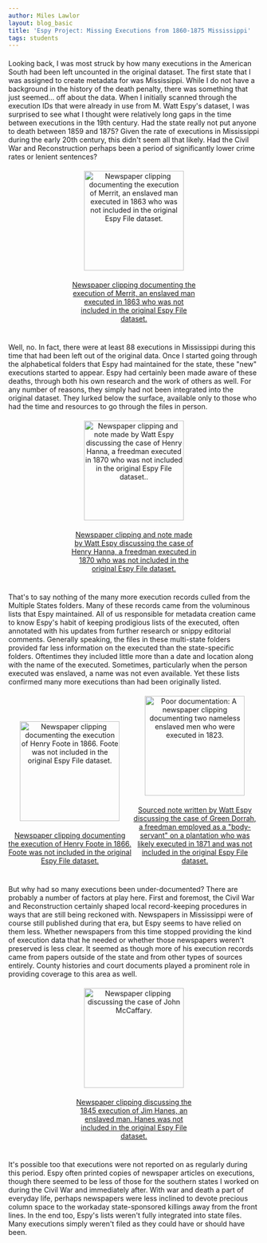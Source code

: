 ```yaml
---
author: Miles Lawlor
layout: blog_basic
title: 'Espy Project: Missing Executions from 1860-1875 Mississippi'
tags: students
---
```

<div class="entry-body">



<p>Looking back, I was most struck by how many executions in the American South had been left uncounted in the original dataset.  The first state that I was assigned to create metadata for was Mississippi.  While I do not have a background in the history of the death penalty, there was something that just seemed... off about the data.  When I initially scanned through the execution IDs that were already in use from M. Watt Espy's dataset, I was surprised to see what I thought were relatively long gaps in the time between executions in the 19th century.  Had the state really not put anyone to death between 1859 and 1875?  Given the rate of executions in Mississippi during the early 20th century, this didn't seem all that likely.  Had the Civil War and Reconstruction perhaps been a period of significantly lower crime rates or lenient sentences?</p>
<a class="imageLinks single" data-toggle="lightbox" href="{{ site.url }}/posts-img//espy/miles1.jpg">
<img alt="Newspaper clipping documenting the execution of Merrit, an enslaved man executed in 1863 who was not included in the original Espy File dataset." class="img-fluid" src="{{ site.url }}/posts-img/espy/miles1.jpg"/>
<p class="imgCaption">Newspaper clipping documenting the execution of Merrit, an enslaved man executed in 1863 who was not included in the original Espy File dataset.</p>
</a>
<p>Well, no.  In fact, there were at least 88 executions in Mississippi during this time that had been left out of the original data. Once I started going through the alphabetical folders that Espy had maintained for the state, these "new" executions started to appear.  Espy had certainly been made aware of these deaths, through both his own research and the work of others as well.  For any number of reasons, they simply had not been integrated into the original dataset.  They lurked below the surface, available only to those who had the time and resources to go through the files in person.</p>
<a class="imageLinks single" data-toggle="lightbox" href="{{ site.url }}/posts-img/espy/miles2.jpg">
<img alt="Newspaper clipping and note made by Watt Espy discussing the case of Henry Hanna, a freedman executed in 1870 who was not included in the original Espy File dataset.." class="img-fluid" src="{{ site.url }}/posts-img/espy/miles2.jpg"/>
<p class="imgCaption">Newspaper clipping and note made by Watt Espy discussing the case of Henry Hanna, a freedman executed in 1870 who was not included in the original Espy File dataset.</p>
</a>
<p>That's to say nothing of the many more execution records culled from the Multiple States folders.  Many of these records came from the voluminous lists that Espy maintained.  All of us responsible for metadata creation came to know Espy's habit of keeping prodigious lists of the executed, often annotated with his updates from further research or snippy editorial comments.   Generally speaking, the files in these multi-state folders provided far less information on the executed than the state-specific folders.  Oftentimes they included little more than a date and location along with the name of the executed.  Sometimes, particularly when the person executed was enslaved, a name was not even available.  Yet these lists confirmed many more executions than had been originally listed.</p>
<a class="imageLinks" data-toggle="lightbox" href="{{ site.url }}/posts-img/espy/miles3.jpg">
<img alt="Newspaper clipping documenting the execution of Henry Foote in 1866. Foote was not included in the original Espy File dataset." class="img-fluid" src="{{ site.url }}/posts-img/espy/miles3.jpg"/>
<p class="">Newspaper clipping documenting the execution of Henry Foote in 1866. Foote was not included in the original Espy File dataset.</p>
</a>
<a class="imageLinks" data-toggle="lightbox" href="{{ site.url }}/posts-img/espy/miles5.jpg">
<img alt="Poor documentation: A newspaper clipping documenting two nameless enslaved men who were executed in 1823." class="img-fluid" src="{{ site.url }}/posts-img/espy/miles5.jpg"/>
<p class="">Sourced note written by Watt Espy discussing the case of Green Dorrah, a freedman employed as a "body-servant" on a plantation who was likely executed in 1871 and was not included in the original Espy File dataset.</p>
</a>
<p>But why had so many executions been under-documented?  There are probably a number of factors at play here.  First and foremost, the Civil War and Reconstruction certainly shaped local record-keeping procedures in ways that are still being reckoned with.  Newspapers in Mississippi were of course still published during that era, but Espy seems to have relied on them less.  Whether newspapers from this time stopped providing the kind of execution data that he needed or whether those newspapers weren't preserved is less clear.  It seemed as though more of his execution records came from papers outside of the state and from other types of sources entirely.  County histories and court documents played a prominent role in providing coverage to this area as well.</p>
<a class="imageLinks single" data-toggle="lightbox" href="{{ site.url }}/posts-img/espy/miles4.jpg">
<img alt="Newspaper clipping discussing the case of John McCaffary." class="img-fluid" src="{{ site.url }}/posts-img/espy/miles4.jpg"/>
<p class="imgCaption">Newspaper clipping discussing the 1845 execution of Jim Hanes, an enslaved man. Hanes was not included in the original Espy File dataset.</p>
</a>
<p>It's possible too that executions were not reported on as regularly during this period.  Espy often printed copies of newspaper articles on executions, though there seemed to be less of those for the southern states I worked on during the Civil War and immediately after.  With war and death a part of everyday life, perhaps newspapers were less inclined to devote precious column space to the workaday state-sponsored killings away from the front lines.  In the end too, Espy's lists weren't fully integrated into state files.  Many executions simply weren't filed as they could have or should have been.</p>
<script src="https://cdnjs.cloudflare.com/ajax/libs/ekko-lightbox/5.2.0/ekko-lightbox.min.js" type="text/javascript"></script>
<link href="https://cdnjs.cloudflare.com/ajax/libs/ekko-lightbox/5.2.0/ekko-lightbox.min.css" rel="stylesheet"/>
<style>
p {margin: 20px 0px;}.imageLinks {display:inline-block; text-align: center; width: 49%;}
.single{ width: 100% !important;}
body {text-align: left !important;}
.single{ width: 100% !important;}
.imageLinks img {width:200px;}
.imgCaption {margin: 20px auto; width: 50%;}
</style>
<script>
$(document).on('click', '[data-toggle="lightbox"]', function(event) {
    event.preventDefault();
    $(this).ekkoLightbox();
});
</script>
</div>